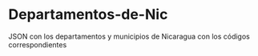 # Departamentos-de-Nic
JSON con los departamentos y municipios de Nicaragua con los códigos correspondientes
